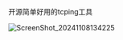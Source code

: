 开源简单好用的tcping工具


![ScreenShot_20241108134225](https://github.com/user-attachments/assets/3060d2d1-e2f4-4c82-b7cd-9467229f2bf8)
